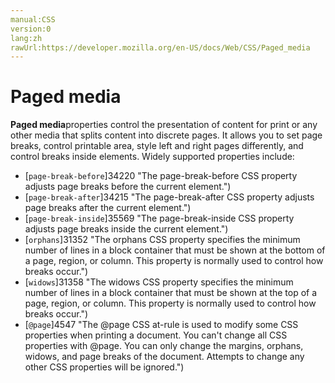 ```yaml
---
manual:CSS
version:0
lang:zh
rawUrl:https://developer.mozilla.org/en-US/docs/Web/CSS/Paged_media
---
```


# Paged media





**Paged media**properties control the presentation of content for print or any other media that splits content into discrete pages. It allows you to set page breaks, control printable area, style left and right pages differently, and control breaks inside elements. Widely supported properties include:


* [`page-break-before`]34220 "The page-break-before CSS property adjusts page breaks before the current element.")
* [`page-break-after`]34215 "The page-break-after CSS property adjusts page breaks after the current element.")
* [`page-break-inside`]35569 "The page-break-inside CSS property adjusts page breaks inside the current element.")
* [`orphans`]31352 "The orphans CSS property specifies the minimum number of lines in a block container that must be shown at the bottom of a page, region, or column. This property is normally used to control how breaks occur.")
* [`widows`]31358 "The widows CSS property specifies the minimum number of lines in a block container that must be shown at the top of a page, region, or column. This property is normally used to control how breaks occur.")
* [`@page`]4547 "The @page CSS at-rule is used to modify some CSS properties when printing a document. You can't change all CSS properties with @page. You can only change the margins, orphans, widows, and page breaks of the document. Attempts to change any other CSS properties will be ignored.")



